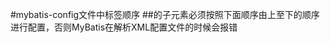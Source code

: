 #mybatis-config文件中标签顺序
##<configuration>的子元素必须按照下面顺序由上至下的顺序进行配置，否则MyBatis在解析XML配置文件的时候会报错
<properties>
<settings>
<typeAliases>
<typeHandlers>
<objectFactory>
<plugins>
<environments>
<databaseIdProvider>
<mappers>

#